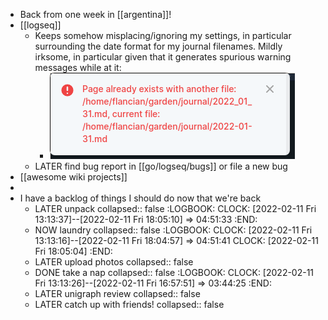 - Back from one week in [[argentina]]!
- [[logseq]]
	- Keeps somehow misplacing/ignoring my settings, in particular surrounding the date format for my journal filenames. Mildly irksome, in particular given that it generates spurious warning messages while at it:
		- ![image.png](../assets/image_1644599439384_0.png)
	- LATER find bug report in [[go/logseq/bugs]] or file a new bug
- [[awesome wiki projects]]
-
- I have a backlog of things I should do now that we're back
	- LATER unpack
	  collapsed:: false
	  :LOGBOOK:
	  CLOCK: [2022-02-11 Fri 13:13:37]--[2022-02-11 Fri 18:05:10] =>  04:51:33
	  :END:
	- NOW laundry
	  collapsed:: false
	  :LOGBOOK:
	  CLOCK: [2022-02-11 Fri 13:13:16]--[2022-02-11 Fri 18:04:57] =>  04:51:41
	  CLOCK: [2022-02-11 Fri 18:05:04]
	  :END:
	- LATER upload photos
	  collapsed:: false
	- DONE take a nap
	  collapsed:: false
	  :LOGBOOK:
	  CLOCK: [2022-02-11 Fri 13:13:26]--[2022-02-11 Fri 16:57:51] =>  03:44:25
	  :END:
	- LATER unigraph review
	  collapsed:: false
	- LATER catch up with friends!
	  collapsed:: false
